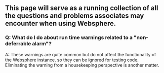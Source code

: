 ## This page will serve as a running collection of all the questions and problems associates may encounter when using Websphere.

### Q: What do I do about run time warnings related to a "non-deferrable alarm"?
A: These warnings are quite common but do not affect the functionality of the Websphere instance, so they can be ignored for testing code. Eliminating the warning from a housekeeping perspective is another matter.